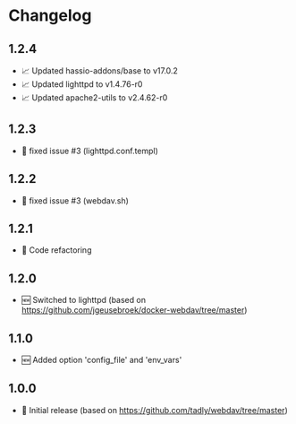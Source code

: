# Changelog

## 1.2.4

* 📈 Updated hassio-addons/base to v17.0.2
* 📈 Updated lighttpd to v1.4.76-r0
* 📈 Updated apache2-utils to v2.4.62-r0

## 1.2.3

* 🐛 fixed issue #3 (lighttpd.conf.templ)

## 1.2.2

* 🐛 fixed issue #3 (webdav.sh)

## 1.2.1

* 🧰 Code refactoring

## 1.2.0

* 🆕 Switched to lighttpd (based on https://github.com/jgeusebroek/docker-webdav/tree/master)

## 1.1.0

* 🆕 Added option 'config_file' and 'env_vars'

## 1.0.0

* 🎉 Initial release (based on https://github.com/tadly/webdav/tree/master)
